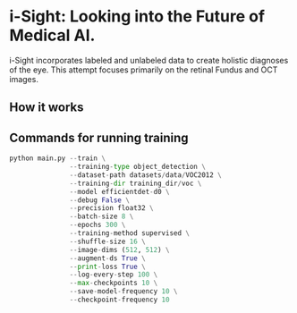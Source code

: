 # i-Sight: Looking into the Future of Medical AI.

i-Sight incorporates labeled and unlabeled data to create holistic diagnoses of the eye. This attempt focuses primarily on the retinal Fundus and OCT images.

## How it works



## Commands for running training

```python
python main.py --train \
               --training-type object_detection \
               --dataset-path datasets/data/VOC2012 \
               --training-dir training_dir/voc \
               --model efficientdet-d0 \
               --debug False \
               --precision float32 \
               --batch-size 8 \
               --epochs 300 \
               --training-method supervised \
               --shuffle-size 16 \
               --image-dims (512, 512) \
               --augment-ds True \
               --print-loss True \
               --log-every-step 100 \
               --max-checkpoints 10 \
               --save-model-frequency 10 \
               --checkpoint-frequency 10
```
